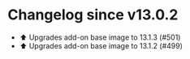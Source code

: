 # Changelog since v13.0.2
- ⬆️ Upgrades add-on base image to 13.1.3 (#501) 
- ⬆️ Upgrades add-on base image to 13.1.2 (#499) 
